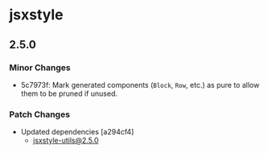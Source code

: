 # jsxstyle

## 2.5.0
### Minor Changes

- 5c7973f: Mark generated components (`Block`, `Row`, etc.) as pure to allow them to be pruned if unused.

### Patch Changes

- Updated dependencies [a294cf4]
  - jsxstyle-utils@2.5.0
